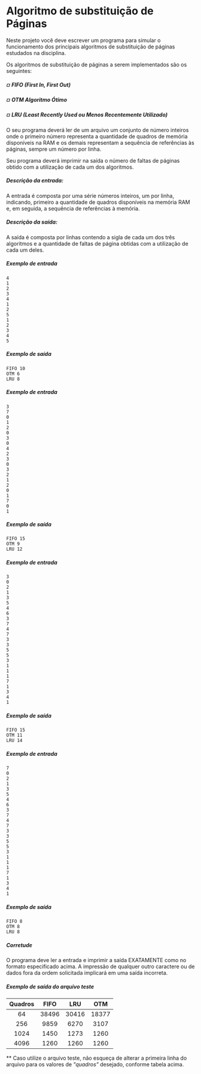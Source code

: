# Algoritmo de substituição de Páginas

Neste projeto você deve escrever um programa para simular o funcionamento dos principais algoritmos de substituição de páginas estudados na disciplina.

Os algoritmos de substituição de páginas a serem implementados são os seguintes:

##### ¤ FIFO (First In, First Out)
##### ¤ OTM Algoritmo Ótimo
##### ¤ LRU (Least Recently Used ou Menos Recentemente Utilizado)

O seu programa deverá ler de um arquivo um conjunto de número inteiros onde o primeiro número representa a quantidade de quadros de memória disponíveis na RAM e os demais representam a sequência de referências às páginas, sempre um número por linha.

Seu programa deverá imprimir na saída o número de faltas de páginas obtido com a utilização de cada um dos algoritmos.

##### Descrição da entrada:
A entrada é composta por uma série números inteiros, um por linha, indicando, primeiro a quantidade de quadros disponíveis na memória RAM e, em seguida, a sequência de referências à memória.
##### Descrição da saída:
A saída é composta por linhas contendo a sigla de cada um dos três algoritmos e a quantidade de faltas de página obtidas com a utilização de cada um deles.

##### Exemplo de entrada
```
4
1
2
3
4
1
2
5
1
2
3
4
5
```

##### Exemplo de saída
```
FIFO 10
OTM 6
LRU 8
```

##### Exemplo de entrada
```
3
7
0
1
2
0
3
0
4
2
3
0
3
2
1
2
0
1
7
0
1
```

##### Exemplo de saída
```
FIFO 15
OTM 9
LRU 12
```

##### Exemplo de entrada
```
3
0
2
1
3
5
4
6
3
7
4
7
3
3
5
5
3
1
1
1
7
1
3
4
1
```

##### Exemplo de saída
```
FIFO 15
OTM 11
LRU 14
```

##### Exemplo de entrada
```
7
0
2
1
3
5
4
6
3
7
4
7
3
3
5
5
3
1
1
1
7
1
3
4
1
```

##### Exemplo de saída
```
FIFO 8
OTM 8
LRU 8
```

##### Corretude
O programa deve ler a entrada e imprimir a saída EXATAMENTE como no formato especificado acima. A impressão de qualquer outro caractere ou de dados fora da ordem solicitada implicará em uma saída incorreta.

##### Exemplo de saída do arquivo teste

Quadros | FIFO | LRU | OTM
:---------: | :------: | :------: | :------:
64     | 38496 | 30416 |18377
256    | 9859 | 6270 | 3107
1024   | 1450 | 1273 | 1260
4096  | 1260 | 1260 | 1260

** Caso utilize o arquivo teste, não esqueça de alterar a primeira linha do arquivo para os valores de _"quadros"_ desejado, conforme tabela acima.
